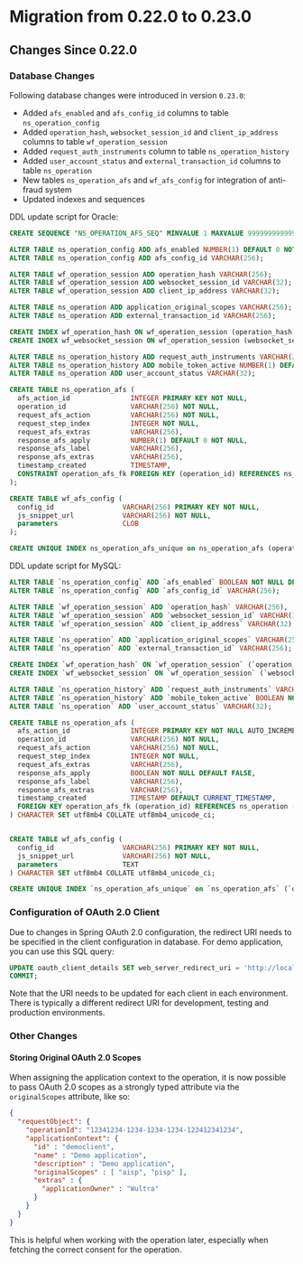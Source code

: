 # Migration from 0.22.0 to 0.23.0

## Changes Since 0.22.0

### Database Changes

Following database changes were introduced in version `0.23.0`:
 
- Added `afs_enabled` and `afs_config_id` columns to table `ns_operation_config`
- Added `operation_hash`, `websocket_session_id` and `client_ip_address` columns to table `wf_operation_session`
- Added `request_auth_instruments` column to table `ns_operation_history`
- Added `user_account_status` and `external_transaction_id` columns to table `ns_operation`
- New tables `ns_operation_afs` and `wf_afs_config` for integration of anti-fraud system
- Updated indexes and sequences
  
DDL update script for Oracle:
```sql
CREATE SEQUENCE "NS_OPERATION_AFS_SEQ" MINVALUE 1 MAXVALUE 9999999999999999999999999999 INCREMENT BY 1 START WITH 1 CACHE 20 NOORDER NOCYCLE;

ALTER TABLE ns_operation_config ADD afs_enabled NUMBER(1) DEFAULT 0 NOT NULL;
ALTER TABLE ns_operation_config ADD afs_config_id VARCHAR(256);

ALTER TABLE wf_operation_session ADD operation_hash VARCHAR(256);
ALTER TABLE wf_operation_session ADD websocket_session_id VARCHAR(32);
ALTER TABLE wf_operation_session ADD client_ip_address VARCHAR(32);

ALTER TABLE ns_operation ADD application_original_scopes VARCHAR(256);
ALTER TABLE ns_operation ADD external_transaction_id VARCHAR(256);

CREATE INDEX wf_operation_hash ON wf_operation_session (operation_hash);
CREATE INDEX wf_websocket_session ON wf_operation_session (websocket_session_id);

ALTER TABLE ns_operation_history ADD request_auth_instruments VARCHAR(256);
ALTER TABLE ns_operation_history ADD mobile_token_active NUMBER(1) DEFAULT 0 NOT NULL;
ALTER TABLE ns_operation ADD user_account_status VARCHAR(32);

CREATE TABLE ns_operation_afs (
  afs_action_id               INTEGER PRIMARY KEY NOT NULL,
  operation_id                VARCHAR(256) NOT NULL,
  request_afs_action          VARCHAR(256) NOT NULL,
  request_step_index          INTEGER NOT NULL,
  request_afs_extras          VARCHAR(256),
  response_afs_apply          NUMBER(1) DEFAULT 0 NOT NULL,
  response_afs_label          VARCHAR(256),
  response_afs_extras         VARCHAR(256),
  timestamp_created           TIMESTAMP,
  CONSTRAINT operation_afs_fk FOREIGN KEY (operation_id) REFERENCES ns_operation (operation_id)
);

CREATE TABLE wf_afs_config (
  config_id                 VARCHAR(256) PRIMARY KEY NOT NULL,
  js_snippet_url            VARCHAR(256) NOT NULL,
  parameters                CLOB
);

CREATE UNIQUE INDEX ns_operation_afs_unique on ns_operation_afs (operation_id, request_afs_action, request_step_index);
```

DDL update script for MySQL:
```sql
ALTER TABLE `ns_operation_config` ADD `afs_enabled` BOOLEAN NOT NULL DEFAULT FALSE;
ALTER TABLE `ns_operation_config` ADD `afs_config_id` VARCHAR(256);

ALTER TABLE `wf_operation_session` ADD `operation_hash` VARCHAR(256),  
ALTER TABLE `wf_operation_session` ADD `websocket_session_id` VARCHAR(32),
ALTER TABLE `wf_operation_session` ADD `client_ip_address` VARCHAR(32),

ALTER TABLE `ns_operation` ADD `application_original_scopes` VARCHAR(256);
ALTER TABLE `ns_operation` ADD `external_transaction_id` VARCHAR(256);

CREATE INDEX `wf_operation_hash` ON `wf_operation_session` (`operation_hash`);
CREATE INDEX `wf_websocket_session` ON `wf_operation_session` (`websocket_session_id`);

ALTER TABLE `ns_operation_history` ADD `request_auth_instruments` VARCHAR(256);
ALTER TABLE `ns_operation_history` ADD `mobile_token_active` BOOLEAN NOT NULL DEFAULT FALSE;
ALTER TABLE `ns_operation` ADD `user_account_status` VARCHAR(32);

CREATE TABLE ns_operation_afs (
  afs_action_id               INTEGER PRIMARY KEY NOT NULL AUTO_INCREMENT,
  operation_id                VARCHAR(256) NOT NULL,
  request_afs_action          VARCHAR(256) NOT NULL,
  request_step_index          INTEGER NOT NULL,
  request_afs_extras          VARCHAR(256),
  response_afs_apply          BOOLEAN NOT NULL DEFAULT FALSE,
  response_afs_label          VARCHAR(256),
  response_afs_extras         VARCHAR(256),
  timestamp_created           TIMESTAMP DEFAULT CURRENT_TIMESTAMP,
  FOREIGN KEY operation_afs_fk (operation_id) REFERENCES ns_operation (operation_id)
) CHARACTER SET utf8mb4 COLLATE utf8mb4_unicode_ci;


CREATE TABLE wf_afs_config (
  config_id                 VARCHAR(256) PRIMARY KEY NOT NULL,
  js_snippet_url            VARCHAR(256) NOT NULL,
  parameters                TEXT
) CHARACTER SET utf8mb4 COLLATE utf8mb4_unicode_ci;

CREATE UNIQUE INDEX `ns_operation_afs_unique` on `ns_operation_afs` (`operation_id`, `request_afs_action`, `request_step_index`);
```

### Configuration of OAuth 2.0 Client

Due to changes in Spring OAuth 2.0 configuration, the redirect URI needs to be specified in the client configuration in database.
For demo application, you can use this SQL query:

```sql
UPDATE oauth_client_details SET web_server_redirect_uri = 'http://localhost:8080/powerauth-webflow-client/connect/demo' WHERE client_id='democlient';
COMMIT;
```

Note that the URI needs to be updated for each client in each environment. There is typically a different redirect URI 
for development, testing and production environments.

### Other Changes

#### Storing Original OAuth 2.0 Scopes

When assigning the application context to the operation, it is now possible to pass OAuth 2.0 scopes as a strongly typed attribute via the `originalScopes` attribute, like so:

```json
{
  "requestObject": {
    "operationId": "12341234-1234-1234-1234-123412341234",
    "applicationContext": {
      "id" : "democlient",
      "name" : "Demo application",
      "description" : "Demo application",
      "originalScopes" : [ "aisp", "pisp" ],
      "extras" : {
        "applicationOwner" : "Wultra"
      }
    }
  }
}
```

This is helpful when working with the operation later, especially when fetching the correct consent for the operation.
